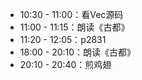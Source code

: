 * 10:30 - 11:00：看Vec源码
* 11:00 - 11:15：朗读《古都》
* 11:20 - 12:05：p2831
* 18:00 - 20:10：朗读《古都》
* 20:10 - 20:40：煎鸡翅